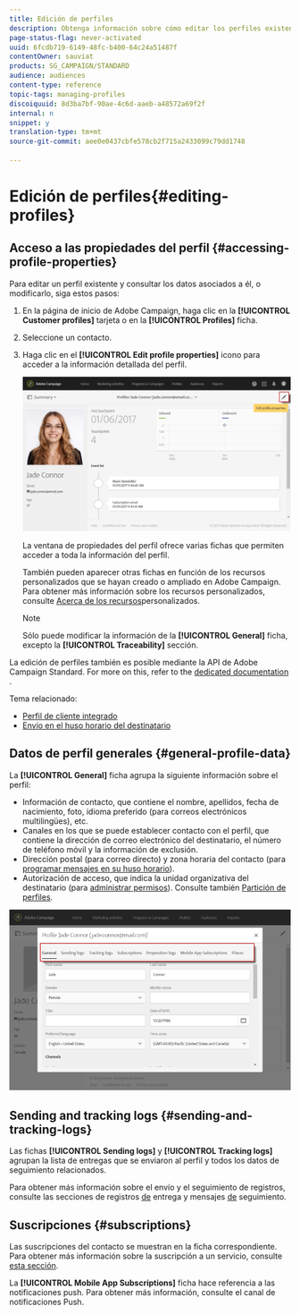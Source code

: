 ```yaml
---
title: Edición de perfiles
description: Obtenga información sobre cómo editar los perfiles existentes y acceder a la información de contacto, los canales preferidos, los registros de seguimiento, las suscripciones, etc.
page-status-flag: never-activated
uuid: 6fcdb719-6149-48fc-b400-64c24a51487f
contentOwner: sauviat
products: SG_CAMPAIGN/STANDARD
audience: audiences
content-type: reference
topic-tags: managing-profiles
discoiquuid: 8d3ba7bf-90ae-4c6d-aaeb-a48572a69f2f
internal: n
snippet: y
translation-type: tm+mt
source-git-commit: aee0e0437cbfe578cb2f715a2433099c79dd1748

---
```



# Edición de perfiles{#editing-profiles}

## Acceso a las propiedades del perfil {#accessing-profile-properties}

Para editar un perfil existente y consultar los datos asociados a él, o modificarlo, siga estos pasos:

1. En la página de inicio de Adobe Campaign, haga clic en la **[!UICONTROL Customer profiles]** tarjeta o en la **[!UICONTROL Profiles]** ficha.
1. Seleccione un contacto.
1. Haga clic en el **[!UICONTROL Edit profile properties]** icono para acceder a la información detallada del perfil.

   ![](assets/profile_creation2.png)

   La ventana de propiedades del perfil ofrece varias fichas que permiten acceder a toda la información del perfil.

   También pueden aparecer otras fichas en función de los recursos personalizados que se hayan creado o ampliado en Adobe Campaign. Para obtener más información sobre los recursos personalizados, consulte [Acerca de los recursos](../../developing/using/data-model-concepts.md)personalizados.

   >[!NOTE]
   >
   >Sólo puede modificar la información de la **[!UICONTROL General]** ficha, excepto la **[!UICONTROL Traceability]** sección.

La edición de perfiles también es posible mediante la API de Adobe Campaign Standard. For more on this, refer to the [dedicated documentation](../../api/using/updating-profiles.md) .

Tema relacionado:

* [Perfil de cliente integrado](../../audiences/using/integrated-customer-profile.md)
* [Envío en el huso horario del destinatario](../../sending/using/sending-messages-at-the-recipient-s-time-zone.md)

## Datos de perfil generales {#general-profile-data}

La **[!UICONTROL General]** ficha agrupa la siguiente información sobre el perfil:

* Información de contacto, que contiene el nombre, apellidos, fecha de nacimiento, foto, idioma preferido (para correos electrónicos [](../../channels/using/creating-a-multilingual-email.md)multilingües), etc.
* Canales en los que se puede establecer contacto con el perfil, que contiene la dirección de correo electrónico del destinatario, el número de teléfono móvil y la información de exclusión.
* Dirección postal (para correo [](../../channels/using/about-direct-mail.md)directo) y zona horaria del contacto (para [programar mensajes en su huso horario](../../sending/using/sending-messages-at-the-recipient-s-time-zone.md)).
* Autorización de acceso, que indica la unidad organizativa del destinatario (para [administrar permisos](../../administration/using/about-access-management.md)). Consulte también [Partición de perfiles](../../administration/using/organizational-units.md#partitioning-profiles).

![](assets/profile_creation4.png)

## Sending and tracking logs {#sending-and-tracking-logs}

Las fichas **[!UICONTROL Sending logs]** y **[!UICONTROL Tracking logs]** agrupan la lista de entregas que se enviaron al perfil y todos los datos de seguimiento relacionados.

Para obtener más información sobre el envío y el seguimiento de registros, consulte las secciones de registros [de](../../sending/using/monitoring-a-delivery.md#delivery-logs) entrega y mensajes [de](../../sending/using/tracking-messages.md) seguimiento.

## Suscripciones {#subscriptions}

Las suscripciones del contacto se muestran en la ficha correspondiente. Para obtener más información sobre la suscripción a un servicio, consulte [esta sección](../../audiences/using/about-subscriptions.md).

La **[!UICONTROL Mobile App Subscriptions]** ficha hace referencia a las notificaciones push. Para obtener más información, consulte el canal de notificaciones [](../../channels/using/about-push-notifications.md) Push.
